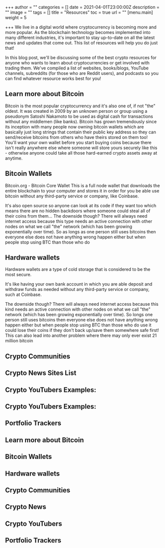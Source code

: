 +++
author = ""
categories = []
date = 2021-04-01T23:00:00Z
description = ""
image = ""
tags = []
title = "Resources"
toc = true
url = ""
[menu.main]
weight = 5

+++
We live in a digital world where cryptocurrency is becoming more and more popular. As the blockchain technology becomes implemented into many different industries, it's important to stay up-to-date on all the latest news and updates that come out. This list of resources will help you do just that!

In this blog post, we'll be discussing some of the best crypto resources for anyone who wants to learn about cryptocurrencies or get involved with trading them. We've compiled a list of websites, books/blogs, YouTube channels, subreddits (for those who are Reddit users), and podcasts so you can find whatever resource works best for you!

## Learn more about Bitcoin

Bitcoin is the most popular cryptocurrency and it's also one of, if not "the" oldest. It was created in 2009 by an unknown person or group using a pseudonym Satoshi Nakamoto to be used as digital cash for transactions without any middlemen (like banks). Bitcoin has grown tremendously since its inception with many people now owning bitcoin wallets which are basically just long strings that contain their public key address so they can send/receive bitcoins from others who have theirs stored on them too! You'll want your own wallet before you start buying coins because there isn't really anywhere else where someone will store yours securely like this - otherwise anyone could take all those hard-earned crypto assets away at anytime.

## Bitcoin Wallets

Bitcoin.org - Bitcoin Core Wallet This is a full node wallet that downloads the entire blockchain to your computer and stores it in order for you be able use bitcoin without any third-party service or company, like Coinbase.

It's also open source so anyone can look at its code if they want too which means there are no hidden backdoors where someone could steal all of their coins from them... The downside though? There will always need internet access because this type needs an active connection with other nodes on what we call "the" network (which has been growing exponentially over time). So as longs as one person still uses bitcoins then everyone else does not have anything wrong happen either but when people stop using BTC than those who do

## Hardware wallets

Hardware wallets are a type of cold storage that is considered to be the most secure.

It's like having your own bank account in which you are able deposit and withdraw funds as needed without any third-party service or company, such at Coinbase.

The downside though? There will always need internet access because this kind needs an active connection with other nodes on what we call "the" network (which has been growing exponentially over time). So longs one person still uses bitcoins then everyone else does not have anything wrong happen either but when people stop using BTC than those who do use it could lose their coins if they don't back up/save them somewhere safe first! This can also lead into another problem where there may only ever exist 21 million bitcoin

## Crypto Communities

## Crypto News Sites List

## Crypto YouTubers Examples:

## Crypto YouTubers Examples:

## Portfolio Trackers

## Learn more about Bitcoin

## Bitcoin Wallets

## Hardware wallets

## Crypto Communities

## Crypto News

## Crypto YouTubers

## Portfolio Trackers